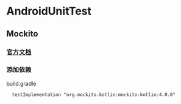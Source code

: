 # AndroidUnitTest
## Mockito
### [官方文档](https://javadoc.io/static/org.mockito/mockito-core/4.9.0/org/mockito/Mockito.html)
### 添加依赖
build.gradle
```
  testImplementation "org.mockito.kotlin:mockito-kotlin:4.0.0"
```

